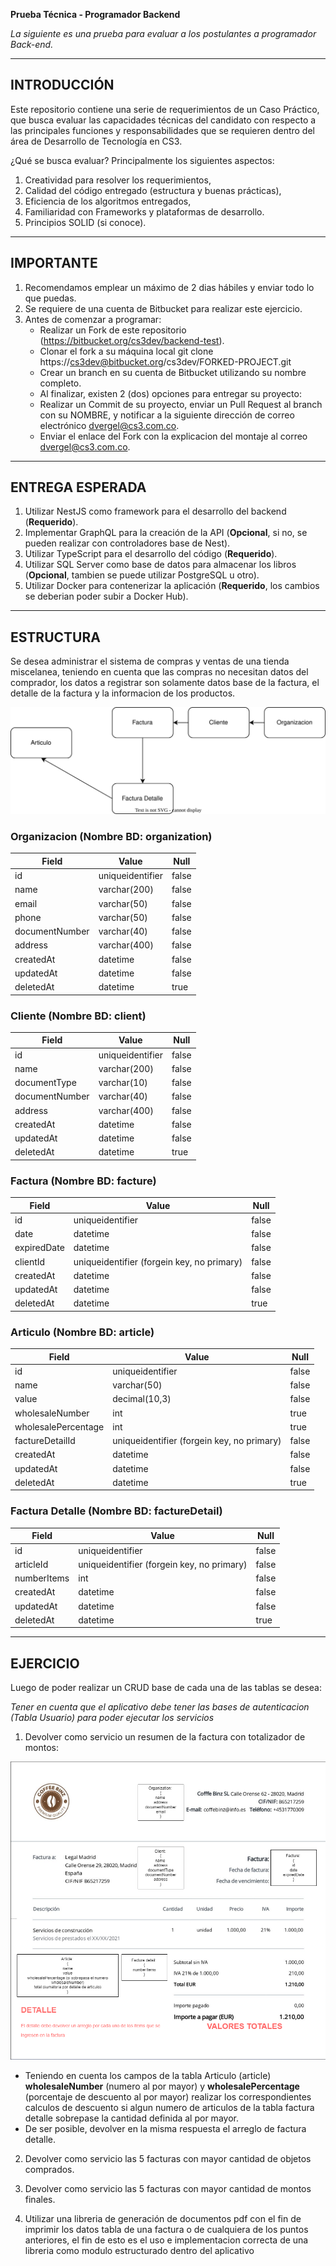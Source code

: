**Prueba Técnica - Programador Backend**

*La siguiente es una prueba para evaluar a los postulantes a programador Back-end.*

---

## INTRODUCCIÓN

Este repositorio contiene una serie de requerimientos de un Caso Práctico, que busca evaluar las capacidades técnicas del candidato con respecto a las principales funciones y responsabilidades que se requieren dentro del área de Desarrollo de Tecnología en CS3.

¿Qué se busca evaluar?
Principalmente los siguientes aspectos:

1. Creatividad para resolver los requerimientos,
2. Calidad del código entregado (estructura y buenas prácticas),
3. Eficiencia de los algoritmos entregados,
4. Familiaridad con Frameworks y plataformas de desarrollo.
5. Principios SOLID (si conoce).

---

## IMPORTANTE

1. Recomendamos emplear un máximo de 2 dias hábiles y enviar todo lo que puedas.
2. Se requiere de una cuenta de Bitbucket para realizar este ejercicio.
3. Antes de comenzar a programar:
    - Realizar un Fork de este repositorio (https://bitbucket.org/cs3dev/backend-test).
    - Clonar el fork a su máquina local git clone https://cs3dev@bitbucket.org/cs3dev/FORKED-PROJECT.git
    - Crear un branch en su cuenta de Bitbucket utilizando su nombre completo.
    - Al finalizar, existen 2 (dos) opciones para entregar su proyecto:
    - Realizar un Commit de su proyecto, enviar un Pull Request al branch con su NOMBRE, y notificar a la siguiente dirección de correo electrónico dvergel@cs3.com.co.
    - Enviar el enlace del Fork con la explicacion del montaje al correo dvergel@cs3.com.co.

---

## ENTREGA ESPERADA

1. Utilizar NestJS como framework para el desarrollo del backend (**Requerido**).
2. Implementar GraphQL para la creación de la API (**Opcional**, si no, se pueden realizar con controladores base de Nest).
3. Utilizar TypeScript para el desarrollo del código (**Requerido**).
4. Utilizar SQL Server como base de datos para almacenar los libros (**Opcional**, tambien se puede utilizar PostgreSQL u otro).
6. Utilizar Docker para contenerizar la aplicación (**Requerido**, los cambios se deberian poder subir a Docker Hub).

---

## ESTRUCTURA

Se desea administrar el sistema de compras y ventas de una tienda miscelanea, teniendo en cuenta que las compras no necesitan datos del comprador, los datos a registrar son solamente datos base de la factura, el detalle de la factura y la informacion de los productos.

![api security diagram](img/diagrama.drawio.svg)

### Organizacion (Nombre BD: organization)

| Field | Value | Null |
|---|---|---|
| id | uniqueidentifier | false |
| name | varchar(200) | false |
| email | varchar(50) | false |
| phone | varchar(50) | false |
| documentNumber | varchar(40) | false |
| address | varchar(400) | false |
| createdAt | datetime | false |
| updatedAt | datetime | false |
| deletedAt | datetime | true |

### Cliente (Nombre BD: client)

| Field | Value | Null |
|---|---|---|
| id | uniqueidentifier | false |
| name | varchar(200) | false |
| documentType | varchar(10) | false |
| documentNumber | varchar(40) | false |
| address | varchar(400) | false |
| createdAt | datetime | false |
| updatedAt | datetime | false |
| deletedAt | datetime | true |

### Factura (Nombre BD: facture)

| Field | Value | Null |
|---|---|---|
| id | uniqueidentifier | false |
| date | datetime | false |
| expiredDate | datetime | false |
| clientId | uniqueidentifier (forgein key, no primary) | false |
| createdAt | datetime | false |
| updatedAt | datetime | false |
| deletedAt | datetime | true |

### Articulo (Nombre BD: article)

| Field | Value | Null |
|---|---|---|
| id | uniqueidentifier | false |
| name | varchar(50) | false |
| value | decimal(10,3) | false |
| wholesaleNumber | int | true |
| wholesalePercentage | int | true |
| factureDetailId | uniqueidentifier (forgein key, no primary)  | false |
| createdAt | datetime | false |
| updatedAt | datetime | false |
| deletedAt | datetime | true |

### Factura Detalle (Nombre BD: factureDetail)

| Field | Value | Null |
|---|---|---|
| id | uniqueidentifier | false |
| articleId | uniqueidentifier (forgein key, no primary) | false |
| numberItems | int | false |
| createdAt | datetime | false |
| updatedAt | datetime | false |
| deletedAt | datetime | true |

---

## EJERCICIO

Luego de poder realizar un CRUD base de cada una de las tablas se desea:

*Tener en cuenta que el aplicativo debe tener las bases de autenticacion (Tabla Usuario) para poder ejecutar los servicios*

1. Devolver como servicio un resumen de la factura con totalizador de montos:


![api security diagram](img/explication.drawio.png)

- Teniendo en cuenta los campos de la tabla Articulo (article) **wholesaleNumber** (numero al por mayor) y **wholesalePercentage** (porcentaje de descuento al por mayor) realizar los correspondientes calculos de descuento si algun numero de articulos de la tabla factura detalle sobrepase la cantidad definida al por mayor.
- De ser posible, devolver en la misma respuesta el arreglo de factura detalle.

2. Devolver como servicio las 5 facturas con mayor cantidad de objetos comprados.

3. Devolver como servicio las 5 facturas con mayor cantidad de montos finales.

4. Utilizar una libreria de generación de documentos pdf con el fin de imprimir los datos tabla de una factura o de cualquiera de los puntos anteriores, el fin de esto es el uso e implementacion correcta de una libreria como modulo estructurado dentro del aplicativo